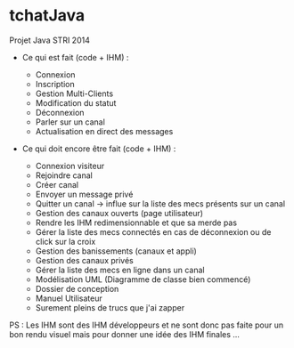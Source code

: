 tchatJava
=========

Projet Java STRI 2014

- Ce qui est fait (code + IHM) :
	- Connexion
	- Inscription
	- Gestion Multi-Clients
	- Modification du statut
	- Déconnexion
	- Parler sur un canal
	- Actualisation en direct des messages

- Ce qui doit encore être fait (code + IHM) :
	- Connexion visiteur
	- Rejoindre canal
	- Créer canal
	- Envoyer un message privé
	- Quitter un canal -> influe sur la liste des mecs présents sur un canal
	- Gestion des canaux ouverts (page utilisateur)
	- Rendre les IHM redimensionnable et que sa merde pas
	- Gérer la liste des mecs connectés en cas de déconnexion ou de click sur la croix
	- Gestion des banissements (canaux et appli)
	- Gestion des canaux privés
	- Gérer la liste des mecs en ligne dans un canal
	- Modélisation UML (Diagramme de classe bien commencé)
	- Dossier de conception
	- Manuel Utilisateur
	- Surement pleins de trucs que j'ai zapper

PS : Les IHM sont des IHM développeurs et ne sont donc pas faite pour un bon rendu visuel mais pour donner une idée des IHM finales ...